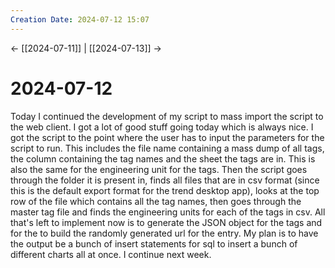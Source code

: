```yaml
---
Creation Date: 2024-07-12 15:07
---
```


<- [[2024-07-11]] | [[2024-07-13]]  ->

# 2024-07-12
Today I continued the development of my script to mass import the script to the web client. I got a lot of good stuff going today which is always nice. I got the script to the point where the user has to input the parameters for the script to run. This includes the file name containing a mass dump of all tags, the column containing the tag names and the sheet the tags are in. This is also the same for the engineering unit for the tags. Then the script goes through the folder it is present in, finds all files that are in csv format (since this is the default export format for the trend desktop app), looks at the top row of the file which contains all the tag names, then goes through the master tag file and finds the engineering units for each of the tags in csv. All that's left to implement now is to generate the JSON object for the tags and for the to build the randomly generated url for the entry. My plan is to have the output be a bunch of insert statements for sql to insert a bunch of different charts all at once. I continue next week.